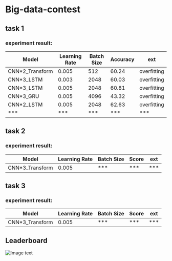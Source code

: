 # Big-data-contest

## task 1 
### experiment result:

| Model           | Learning Rate | Batch Size | Accuracy | ext         |
|-----------------|---------------|------------|----------|-------------|
| CNN*2_Transform | 0.005         | 512        | 60.24    | overfitting |
| CNN*3_LSTM      | 0.003         | 2048       | 60.03    | overfitting |
| CNN*3_LSTM      | 0.005         | 2048       | 60.81    | overfitting |
| CNN*3_GRU       | 0.005         | 4096       | 43.32    | overfitting |
| CNN*2_LSTM      | 0.005         | 2048       | 62.63    | overfitting |
| ***             | ***           | ***        | ***      | ***         |


## task 2 
### experiment result:
| Model           | Learning Rate | Batch Size | Score | ext |
|-----------------|---------------|------------|-------|-----|
| CNN*3_Transform | 0.005         | ***        | ***   | *** |


## task 3 
### experiment result:
| Model           | Learning Rate | Batch Size | Score | ext |
|-----------------|---------------|------------|-------|-----|
| CNN*3_Transform | 0.005         | ***        | ***   | *** |

## Leaderboard
![Image text](https://github.com/WenSen-Jiang/Big-data-contest/blob/main/fig/leaderboard-1205.png)
